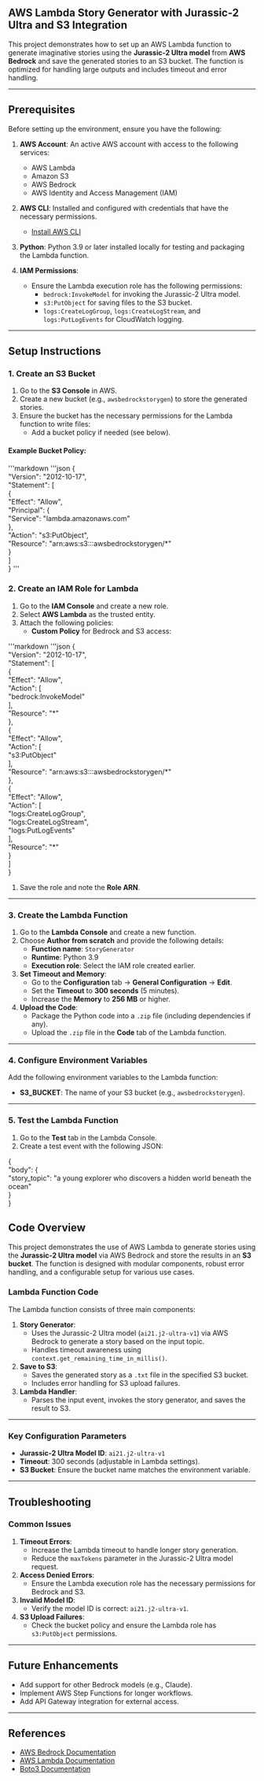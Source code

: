 ## **AWS Lambda Story Generator with Jurassic-2 Ultra and S3 Integration**

This project demonstrates how to set up an AWS Lambda function to generate imaginative stories using the **Jurassic-2 Ultra model** from **AWS Bedrock** and save the generated stories to an S3 bucket. The function is optimized for handling large outputs and includes timeout and error handling.

---

## **Prerequisites**

Before setting up the environment, ensure you have the following:

1. **AWS Account**: An active AWS account with access to the following services:

   * AWS Lambda  
   * Amazon S3  
   * AWS Bedrock  
   * AWS Identity and Access Management (IAM)  
2. **AWS CLI**: Installed and configured with credentials that have the necessary permissions.

   * [Install AWS CLI](https://docs.aws.amazon.com/cli/latest/userguide/install-cliv2.html)  
3. **Python**: Python 3.9 or later installed locally for testing and packaging the Lambda function.

4. **IAM Permissions**:

   * Ensure the Lambda execution role has the following permissions:  
     * `bedrock:InvokeModel` for invoking the Jurassic-2 Ultra model.  
     * `s3:PutObject` for saving files to the S3 bucket.  
     * `logs:CreateLogGroup`, `logs:CreateLogStream`, and `logs:PutLogEvents` for CloudWatch logging.

---

## **Setup Instructions**

### **1\. Create an S3 Bucket**

1. Go to the **S3 Console** in AWS.  
2. Create a new bucket (e.g., `awsbedrockstorygen`) to store the generated stories.  
3. Ensure the bucket has the necessary permissions for the Lambda function to write files:  
   * Add a bucket policy if needed (see below).

#### **Example Bucket Policy:**
'''markdown
'''json
{  
  "Version": "2012-10-17",  
  "Statement": \[  
    {  
      "Effect": "Allow",  
      "Principal": {  
        "Service": "lambda.amazonaws.com"  
      },  
      "Action": "s3:PutObject",  
      "Resource": "arn:aws:s3:::awsbedrockstorygen/\*"  
    }  
  \]  
}
'''
### **2\. Create an IAM Role for Lambda**

1. Go to the **IAM Console** and create a new role.  
2. Select **AWS Lambda** as the trusted entity.  
3. Attach the following policies:  
   * **Custom Policy** for Bedrock and S3 access:
     
'''markdown
'''json
{  
  "Version": "2012-10-17",  
  "Statement": \[  
    {  
      "Effect": "Allow",  
      "Action": \[  
        "bedrock:InvokeModel"  
      \],  
      "Resource": "\*"  
    },  
    {  
      "Effect": "Allow",  
      "Action": \[  
        "s3:PutObject"  
      \],  
      "Resource": "arn:aws:s3:::awsbedrockstorygen/\*"  
    },  
    {  
      "Effect": "Allow",  
      "Action": \[  
        "logs:CreateLogGroup",  
        "logs:CreateLogStream",  
        "logs:PutLogEvents"  
      \],  
      "Resource": "\*"  
    }  
  \]  
}

1. Save the role and note the **Role ARN**.

---

### **3\. Create the Lambda Function**

1. Go to the **Lambda Console** and create a new function.  
2. Choose **Author from scratch** and provide the following details:  
   * **Function name**: `StoryGenerator`  
   * **Runtime**: Python 3.9  
   * **Execution role**: Select the IAM role created earlier.  
3. **Set Timeout and Memory**:  
   * Go to the **Configuration** tab → **General Configuration** → **Edit**.  
   * Set the **Timeout** to **300 seconds** (5 minutes).  
   * Increase the **Memory** to **256 MB** or higher.  
4. **Upload the Code**:  
   * Package the Python code into a `.zip` file (including dependencies if any).  
   * Upload the `.zip` file in the **Code** tab of the Lambda function.

---

### **4\. Configure Environment Variables**

Add the following environment variables to the Lambda function:

* **S3\_BUCKET**: The name of your S3 bucket (e.g., `awsbedrockstorygen`).

---

### **5\. Test the Lambda Function**

1. Go to the **Test** tab in the Lambda Console.  
2. Create a test event with the following JSON:

{  
  "body": {  
    "story\_topic": "a young explorer who discovers a hidden world beneath the ocean"  
  }  
}

## **Code Overview**

This project demonstrates the use of AWS Lambda to generate stories using the **Jurassic-2 Ultra model** via AWS Bedrock and store the results in an **S3 bucket**. The function is designed with modular components, robust error handling, and a configurable setup for various use cases. 

### **Lambda Function Code**

The Lambda function consists of three main components:

1. **Story Generator**:  
   * Uses the Jurassic-2 Ultra model (`ai21.j2-ultra-v1`) via AWS Bedrock to generate a story based on the input topic.  
   * Handles timeout awareness using `context.get_remaining_time_in_millis()`.  
2. **Save to S3**:  
   * Saves the generated story as a `.txt` file in the specified S3 bucket.  
   * Includes error handling for S3 upload failures.  
3. **Lambda Handler**:  
   * Parses the input event, invokes the story generator, and saves the result to S3.

---

### **Key Configuration Parameters**

* **Jurassic-2 Ultra Model ID**: `ai21.j2-ultra-v1`  
* **Timeout**: 300 seconds (adjustable in Lambda settings).  
* **S3 Bucket**: Ensure the bucket name matches the environment variable.

---

## **Troubleshooting**

### **Common Issues**

1. **Timeout Errors**:  
   * Increase the Lambda timeout to handle longer story generation.  
   * Reduce the `maxTokens` parameter in the Jurassic-2 Ultra model request.  
2. **Access Denied Errors**:  
   * Ensure the Lambda execution role has the necessary permissions for Bedrock and S3.  
3. **Invalid Model ID**:  
   * Verify the model ID is correct: `ai21.j2-ultra-v1`.  
4. **S3 Upload Failures**:  
   * Check the bucket policy and ensure the Lambda role has `s3:PutObject` permissions.

---

## **Future Enhancements**

* Add support for other Bedrock models (e.g., Claude).  
* Implement AWS Step Functions for longer workflows.  
* Add API Gateway integration for external access.

---

## **References**

* [AWS Bedrock Documentation](https://docs.aws.amazon.com/bedrock/latest/userguide/what-is-bedrock.html)  
* [AWS Lambda Documentation](https://docs.aws.amazon.com/lambda/latest/dg/welcome.html)  
* [Boto3 Documentation](https://boto3.amazonaws.com/v1/documentation/api/latest/index.html)

